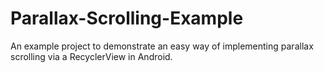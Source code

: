 # Parallax-Scrolling-Example
An example project to demonstrate an easy way of implementing parallax scrolling via a RecyclerView in Android.
